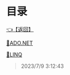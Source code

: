 # 目录  


[👈【返回】](/--目录--/CSharp笔记/--目录--CSharp笔记)  


[📜ADO.NET](/CSharp笔记/数据操作/ADO.NET)  

[📜LINQ](/CSharp笔记/数据操作/LINQ)  







> 2023/7/9 3:12:43
